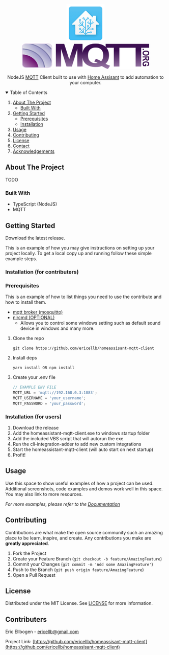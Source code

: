 <!-- PROJECT LOGO -->
<p align="center">
  <a href="https://github.com/ericellb/homeassisant-mqtt-client">
    <img src="images/home_assistant.png" alt="Logo" width="120" height="120">
  </a>
  </br>
  <a href="https://github.com/ericellb/homeassisant-mqtt-client">
    <img src="images/mqtt.png" alt="Logo" width="400" height="80">
  </a>
  <p align="center">
    NodeJS <a href="https://mqtt.org/">MQTT</a> Client built to use with <a href="https://www.home-assistant.io/">Home Assisant</a> to add automation to your computer.
  </p>
</p>

<!-- TABLE OF CONTENTS -->
<details open="open">
  <summary>Table of Contents</summary>
  <ol>
    <li>
      <a href="#about-the-project">About The Project</a>
      <ul>
        <li><a href="#built-with">Built With</a></li>
      </ul>
    </li>
    <li>
      <a href="#getting-started">Getting Started</a>
      <ul>
        <li><a href="#prerequisites">Prerequisites</a></li>
        <li><a href="#installation">Installation</a></li>
      </ul>
    </li>
    <li><a href="#usage">Usage</a></li>
    <li><a href="#contributing">Contributing</a></li>
    <li><a href="#license">License</a></li>
    <li><a href="#contact">Contact</a></li>
    <li><a href="#acknowledgements">Acknowledgements</a></li>
  </ol>
</details>

<!-- ABOUT THE PROJECT -->

## About The Project

TODO

### Built With

- TypeScript (NodeJS)
- MQTT

<!-- GETTING STARTED -->

## Getting Started

Download the latest release.

This is an example of how you may give instructions on setting up your project locally. To get a local copy up and running follow these simple example steps.

### Installation (for contributers)

### Prerequisites

This is an example of how to list things you need to use the contribute and how to install them.

- [mqtt broker (mosquitto)](https://www.digitalocean.com/community/tutorials/how-to-install-and-secure-the-mosquitto-mqtt-messaging-broker-on-ubuntu-16-04)
- [nircmd (OPTIONAL)](https://www.nirsoft.net/utils/nircmd.html)
  - Allows you to control some windows setting such as default sound device in windows and many more.

1. Clone the repo

   ```
   git clone https://github.com/ericellb/homeassisant-mqtt-client
   ```

2. Install deps
   ```
   yarn install OR npm install
   ```
3. Create your .env file
   ```ts
   // EXAMPLE ENV FILE
   MQTT_URL = 'mqtt://192.168.0.3:1883';
   MQTT_USERNAME = 'your_username';
   MQTT_PASSWORD = 'your_password';
   ```

### Installation (for users)

1. Download the release
2. Add the homeassistant-mqtt-client.exe to windows startup folder
3. Add the included VBS script that will autorun the exe
4. Run the cli-integration-adder to add new custom integrations
5. Start the homeassistant-mqtt-client (will auto start on next startup)
6. Profit!

## Usage

Use this space to show useful examples of how a project can be used. Additional screenshots, code examples and demos work well in this space. You may also link to more resources.

_For more examples, please refer to the [Documentation](https://example.com)_

## Contributing

Contributions are what make the open source community such an amazing place to be learn, inspire, and create. Any contributions you make are **greatly appreciated**.

1. Fork the Project
2. Create your Feature Branch (`git checkout -b feature/AmazingFeature`)
3. Commit your Changes (`git commit -m 'Add some AmazingFeature'`)
4. Push to the Branch (`git push origin feature/AmazingFeature`)
5. Open a Pull Request

<!-- LICENSE -->

## License

Distributed under the MIT License. See [LICENSE](https://github.com/ericellb/homeassisant-mqtt-client/blob/master/LICENSE) for more information.

<!-- CONTACT -->

## Contributers

Eric Ellbogen - ericellb@gmail.com

Project Link: [https://github.com/ericellb/homeassisant-mqtt-client](https://github.com/ericellb/homeassisant-mqtt-client)
